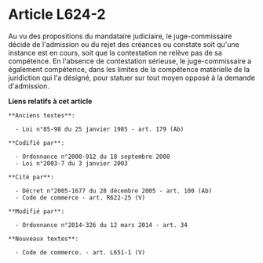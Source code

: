 # Article L624-2

Au vu des propositions du mandataire judiciaire, le juge-commissaire décide de l'admission ou du rejet des créances ou
constate soit qu'une instance est en cours, soit que la contestation ne relève pas de sa compétence. En l'absence de
contestation sérieuse, le juge-commissaire a également compétence, dans les limites de la compétence matérielle de la
juridiction qui l'a désigné, pour statuer sur tout moyen opposé à la demande d'admission.

**Liens relatifs à cet article**

	**Anciens textes**:

	  - Loi n°85-98 du 25 janvier 1985 - art. 179 (Ab)

	**Codifié par**:

	  - Ordonnance n°2000-912 du 18 septembre 2000
	  - Loi n°2003-7 du 3 janvier 2003

	**Cité par**:

	  - Décret n°2005-1677 du 28 décembre 2005 - art. 100 (Ab)
	  - Code de commerce - art. R622-25 (V)

	**Modifié par**:

	  - Ordonnance n°2014-326 du 12 mars 2014 - art. 34

	**Nouveaux textes**:

	  - Code de commerce. - art. L651-1 (V)
